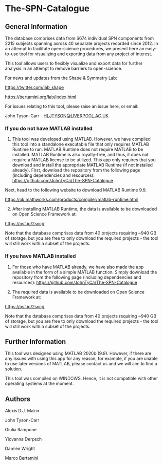 # The-SPN-Catalogue

## General Information

The database comprises data from 6674 individual SPN components from 2215 subjects spanning across 40 separate projects recorded since 2012. In an attempt to facilitate open-science procedures, we present here an easy-to-use tool for visualizing and exporting data from any project of interest.

This tool allows users to flexibly visualize and export data for further analysis in an attempt to remove barriers to open-science. 

For news and updates from the Shape & Symmetry Lab:

https://twitter.com/lab_shape

https://bertamini.org/lab/index.html

For issues relating to this tool, please raise an issue here, or email:

John Tyson-Carr - HLJTYSON@LIVERPOOL.AC.UK

### If you do not have MATLAB installed

1. This tool was developed using MATLAB. However, we have compiled this tool into a standalone executable file that only requires MATLAB Runtime to run. MATLAB Runtime does not require MATLAB to be installed. MATLAB Runtime is also royalty-free, and thus, it does not require a MATLAB license to be utilized. This app only requires that you download and install the appropriate MATLAB Runtime (if not installed already). First, download the repository from the following page (including dependencies and resources):
https://github.com/JohnTyCa/The-SPN-Catalogue

Next, head to the following website to download MATLAB Runtime 9.9.

https://uk.mathworks.com/products/compiler/matlab-runtime.html

2. After installing MATLAB Runtime, the data is available to be downloaded on Open Science Framework at:

https://osf.io/2sncj/

Note that the database comprises data from 40 projects requiring ~940 GB of storage, but you are free to only download the required projects - the tool will still work with a subset of the projects.

### If you have MATLAB installed

1. For those who have MATLAB already, we have also made the app available in the form of a simple MATLAB function. Simply download the repository from the following page (including dependencies and resources):
https://github.com/JohnTyCa/The-SPN-Catalogue

2. The required data is available to be downloaded on Open Science Framework at:

https://osf.io/2sncj/

Note that the database comprises data from 40 projects requiring ~940 GB of storage, but you are free to only download the required projects - the tool will still work with a subset of the projects.

## Further Information

This tool was designed using MATLAB 2020b (9.9). However, if there are any issues with using this app for any reason, for example, if you are unable to use later versions of MATLAB, please contact us and we will aim to find a solution.

This tool was compiled on WINDOWS. Hence, it is not compatible with other operating systems at the moment.

## Authors

Alexis D.J. Makin

John Tyson-Carr

Giulia Rampone

Yiovanna Derpsch

Damien Wright

Marco Bertamini


